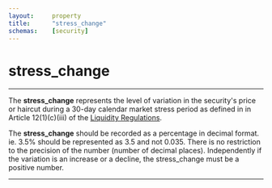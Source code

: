 ```yaml
---
layout:		property
title:		"stress_change"
schemas:	[security]
---
```


# stress_change

---

The **stress_change** represents the level of variation in the security's price or haircut during a 30-day calendar market stress period as defined in in Article 12(1)(c)(iii) of the [Liquidity Regulations][lcr].

The **stress_change** should be recorded as a percentage in decimal format. ie. 3.5% should be represented as 3.5 and not 0.035. There is no restriction to the precision of the number (number of decimal places). Independently if the variation is an increase or a decline, the stress_change must be a positive number.

---
[lcr]:  http://eur-lex.europa.eu/legal-content/EN/TXT/?uri=CELEX%3A32015R0061